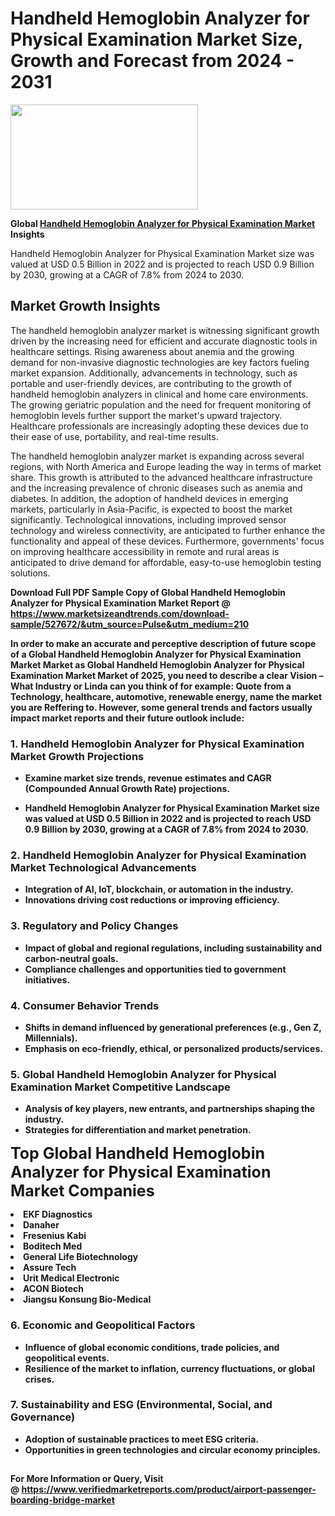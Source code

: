 <H1>Handheld Hemoglobin Analyzer for Physical Examination Market Size, Growth and Forecast from 2024 - 2031</H1><img class="aligncenter size-medium wp-image-584254" src="https://thirdeyenews.in/wp-content/uploads/2024/09/Global-Market-Research-300x168.jpeg" alt="" width="300" height="168" /><p><strong>Global&nbsp;<a href="https://www.marketsizeandtrends.com/download-sample/527672/&amp;utm_source=Pulse&amp;utm_medium=210">Handheld Hemoglobin Analyzer for Physical Examination Market</a> Insights</strong></p><p>Handheld Hemoglobin Analyzer for Physical Examination Market size was valued at USD 0.5 Billion in 2022 and is projected to reach USD 0.9 Billion by 2030, growing at a CAGR of 7.8% from 2024 to 2030.</p><p><h2>Market Growth Insights</h2> <p>The handheld hemoglobin analyzer market is witnessing significant growth driven by the increasing need for efficient and accurate diagnostic tools in healthcare settings. Rising awareness about anemia and the growing demand for non-invasive diagnostic technologies are key factors fueling market expansion. Additionally, advancements in technology, such as portable and user-friendly devices, are contributing to the growth of handheld hemoglobin analyzers in clinical and home care environments. The growing geriatric population and the need for frequent monitoring of hemoglobin levels further support the market's upward trajectory. Healthcare professionals are increasingly adopting these devices due to their ease of use, portability, and real-time results.</p> <p><strong></strong></p> <p>The handheld hemoglobin analyzer market is expanding across several regions, with North America and Europe leading the way in terms of market share. This growth is attributed to the advanced healthcare infrastructure and the increasing prevalence of chronic diseases such as anemia and diabetes. In addition, the adoption of handheld devices in emerging markets, particularly in Asia-Pacific, is expected to boost the market significantly. Technological innovations, including improved sensor technology and wireless connectivity, are anticipated to further enhance the functionality and appeal of these devices. Furthermore, governments' focus on improving healthcare accessibility in remote and rural areas is anticipated to drive demand for affordable, easy-to-use hemoglobin testing solutions.</p> <p><strong></p><p><span class=""><strong>Download Full PDF Sample Copy of Global Handheld Hemoglobin Analyzer for Physical Examination Market Report</strong> @ <a href="https://www.marketsizeandtrends.com/download-sample/527672/&amp;utm_source=Pulse&amp;utm_medium=210" target="_blank">https://www.marketsizeandtrends.com/download-sample/527672/&amp;utm_source=Pulse&amp;utm_medium=210</a></span></p><p>In order to make an accurate and perceptive description of future scope of a Global&nbsp;Handheld Hemoglobin Analyzer for Physical Examination Market Market as Global&nbsp;Handheld Hemoglobin Analyzer for Physical Examination Market Market of 2025, you need to describe a clear Vision &ndash; What Industry or Linda can you think of for example: Quote from a Technology, healthcare, automotive, renewable energy, name the market you are Reffering to. However, some general trends and factors usually impact market reports and their future outlook include:</p><h3>1.&nbsp;<strong>Handheld Hemoglobin Analyzer for Physical Examination Market Growth Projections</strong></h3><ul><li>Examine market size trends, revenue estimates and CAGR (Compounded Annual Growth Rate) projections.</li><li><p>Handheld Hemoglobin Analyzer for Physical Examination Market size was valued at USD 0.5 Billion in 2022 and is projected to reach USD 0.9 Billion by 2030, growing at a CAGR of 7.8% from 2024 to 2030.</p></li></ul><h3>2.&nbsp;<strong>Handheld Hemoglobin Analyzer for Physical Examination Market Technological Advancements</strong></h3><ul><li>Integration of AI, IoT, blockchain, or automation in the industry.</li><li>Innovations driving cost reductions or improving efficiency.</li></ul><h3>3.&nbsp;<strong>Regulatory and Policy Changes</strong></h3><ul><li>Impact of global and regional regulations, including sustainability and carbon-neutral goals.</li><li>Compliance challenges and opportunities tied to government initiatives.</li></ul><h3>4.&nbsp;<strong>Consumer Behavior Trends</strong></h3><ul><li>Shifts in demand influenced by generational preferences (e.g., Gen Z, Millennials).</li><li>Emphasis on eco-friendly, ethical, or personalized products/services.</li></ul><h3>5.&nbsp;<strong>Global Handheld Hemoglobin Analyzer for Physical Examination Market Competitive Landscape</strong></h3><ul><li>Analysis of key players, new entrants, and partnerships shaping the industry.</li><li>Strategies for differentiation and market penetration.</li></ul><p data-pm-slice="1 1 []"><span style="color: inherit; font-family: inherit; font-size: 25px;">Top Global Handheld Hemoglobin Analyzer for Physical Examination Market Companies</span></p><div class="" data-test-id=""><p><li>EKF Diagnostics</li><li> Danaher</li><li> Fresenius Kabi</li><li> Boditech Med</li><li> General Life Biotechnology</li><li> Assure Tech</li><li> Urit Medical Electronic</li><li> ACON Biotech</li><li> Jiangsu Konsung Bio-Medical</li></p></div><h3>6.&nbsp;<strong>Economic and Geopolitical Factors</strong></h3><ul><li>Influence of global economic conditions, trade policies, and geopolitical events.</li><li>Resilience of the market to inflation, currency fluctuations, or global crises.</li></ul><h3>7.&nbsp;<strong>Sustainability and ESG (Environmental, Social, and Governance)</strong></h3><ul><li>Adoption of sustainable practices to meet ESG criteria.</li><li>Opportunities in green technologies and circular economy principles.</li></ul><h2><strong style="font-size: 14px;">For More Information or Query, Visit @&nbsp;</strong><a style="background-color: #ffffff; font-size: 14px;" href="https://www.marketsizeandtrends.com/report/handheld-hemoglobin-analyzer-for-physical-examination-market/" target="_blank">https://www.verifiedmarketreports.com/product/airport-passenger-boarding-bridge-market</a></h2>
